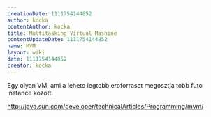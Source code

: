 ```yaml
---
creationDate: 1111754144852 
author: kocka 
contentAuthor: kocka 
title: Multitasking Virtual Mashine 
contentUpdateDate: 1111754144852 
name: MVM 
layout: wiki 
date: 1111754144852 
creator: kocka 
---
```

Egy olyan VM, ami a leheto legtobb eroforrasat megosztja tobb futo instance kozott.

http://java.sun.com/developer/technicalArticles/Programming/mvm/
